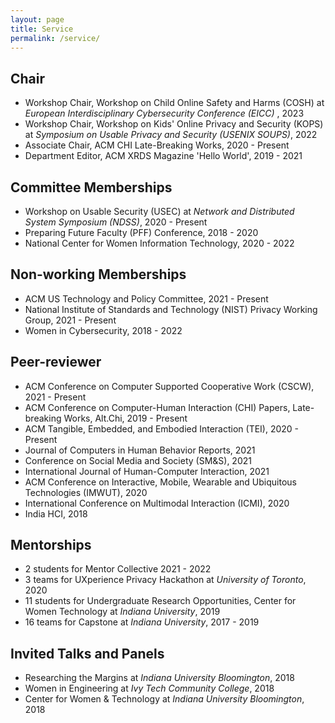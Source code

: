 ```yaml
---
layout: page
title: Service
permalink: /service/
---
```


## Chair
- Workshop Chair, Workshop on Child Online Safety and Harms (COSH) at <i>European Interdisciplinary Cybersecurity Conference (EICC) </i>, 2023
- Workshop Chair, Workshop on Kids' Online Privacy and Security (KOPS) at <i>Symposium on Usable Privacy and Security (USENIX SOUPS)</i>, 2022
- Associate Chair, ACM CHI Late-Breaking Works, 2020 - Present
- Department Editor, ACM XRDS Magazine 'Hello World', 2019 - 2021

## Committee Memberships 
- Workshop on Usable Security (USEC) at <i>Network and Distributed System Symposium (NDSS)</i>, 2020 - Present
- Preparing Future Faculty (PFF) Conference, 2018 - 2020
- National Center for Women Information Technology, 2020 - 2022

## Non-working Memberships
- ACM US Technology and Policy Committee, 2021 - Present
- National Institute of Standards and Technology (NIST) Privacy Working Group, 2021 - Present
- Women in Cybersecurity, 2018 - 2022

## Peer-reviewer
- ACM Conference on Computer Supported Cooperative Work (CSCW), 2021 - Present
- ACM Conference on Computer-Human Interaction (CHI) Papers, Late-breaking Works, Alt.Chi, 2019 - Present
- ACM Tangible, Embedded, and Embodied Interaction (TEI), 2020 - Present
- Journal of Computers in Human Behavior Reports, 2021
- Conference on Social Media and Society (SM&S), 2021
- International Journal of Human-Computer Interaction, 2021
- ACM Conference on Interactive, Mobile, Wearable and Ubiquitous Technologies (IMWUT), 2020
- International Conference on Multimodal Interaction (ICMI), 2020
- India HCI, 2018

## Mentorships 
- 2 students for Mentor Collective 2021 - 2022
- 3 teams for UXperience Privacy Hackathon at <i>University of Toronto</i>, 2020
- 11 students for Undergraduate Research Opportunities, Center for Women Technology at <i>Indiana University</i>, 2019
- 16 teams for Capstone at <i>Indiana University</i>, 2017 - 2019

## Invited Talks and Panels
- Researching the Margins at <i>Indiana University Bloomington</i>, 2018
- Women in Engineering at <i>Ivy Tech Community College</i>, 2018
- Center for Women & Technology at <i>Indiana University Bloomington</i>, 2018